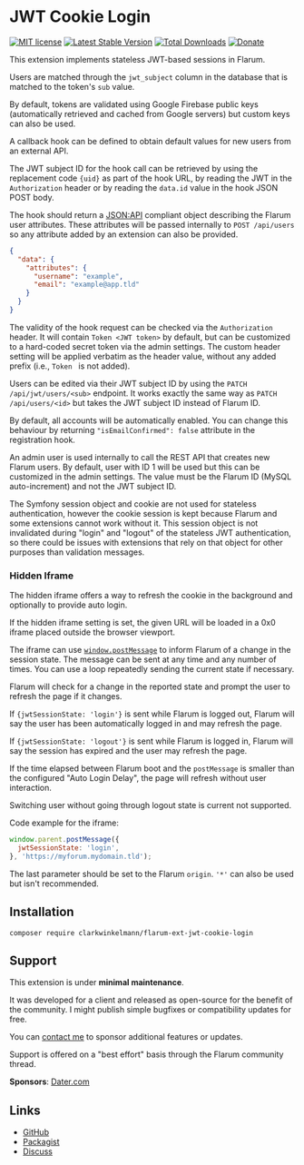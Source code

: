 # JWT Cookie Login

[![MIT license](https://img.shields.io/badge/license-MIT-blue.svg)](https://github.com/clarkwinkelmann/flarum-ext-jwt-cookie-login/blob/master/LICENSE.md) [![Latest Stable Version](https://img.shields.io/packagist/v/clarkwinkelmann/flarum-ext-jwt-cookie-login.svg)](https://packagist.org/packages/clarkwinkelmann/flarum-ext-jwt-cookie-login) [![Total Downloads](https://img.shields.io/packagist/dt/clarkwinkelmann/flarum-ext-jwt-cookie-login.svg)](https://packagist.org/packages/clarkwinkelmann/flarum-ext-jwt-cookie-login) [![Donate](https://img.shields.io/badge/paypal-donate-yellow.svg)](https://www.paypal.me/clarkwinkelmann)

This extension implements stateless JWT-based sessions in Flarum.

Users are matched through the `jwt_subject` column in the database that is matched to the token's `sub` value.

By default, tokens are validated using Google Firebase public keys (automatically retrieved and cached from Google servers) but custom keys can also be used.

A callback hook can be defined to obtain default values for new users from an external API.

The JWT subject ID for the hook call can be retrieved by using the replacement code `{uid}` as part of the hook URL, by reading the JWT in the `Authorization` header or by reading the `data.id` value in the hook JSON POST body.

The hook should return a [JSON:API](https://jsonapi.org/) compliant object describing the Flarum user attributes.
These attributes will be passed internally to `POST /api/users` so any attribute added by an extension can also be provided.

```json
{
  "data": {
    "attributes": {
      "username": "example",
      "email": "example@app.tld"
    }
  }
}
```

The validity of the hook request can be checked via the `Authorization` header.
It will contain `Token <JWT token>` by default, but can be customized to a hard-coded secret token via the admin settings.
The custom header setting will be applied verbatim as the header value, without any added prefix (i.e., `Token ` is not added).

Users can be edited via their JWT subject ID by using the `PATCH /api/jwt/users/<sub>` endpoint.
It works exactly the same way as `PATCH /api/users/<id>` but takes the JWT subject ID instead of Flarum ID.

By default, all accounts will be automatically enabled.
You can change this behaviour by returning `"isEmailConfirmed": false` attribute in the registration hook.

An admin user is used internally to call the REST API that creates new Flarum users.
By default, user with ID 1 will be used but this can be customized in the admin settings.
The value must be the Flarum ID (MySQL auto-increment) and not the JWT subject ID.

The Symfony session object and cookie are not used for stateless authentication, however the cookie session is kept because Flarum and some extensions cannot work without it.
This session object is not invalidated during "login" and "logout" of the stateless JWT authentication, so there could be issues with extensions that rely on that object for other purposes than validation messages.

### Hidden Iframe

The hidden iframe offers a way to refresh the cookie in the background and optionally to provide auto login.

If the hidden iframe setting is set, the given URL will be loaded in a 0x0 iframe placed outside the browser viewport.

The iframe can use [`window.postMessage`](https://developer.mozilla.org/en-US/docs/Web/API/Window/postMessage) to inform Flarum of a change in the session state.
The message can be sent at any time and any number of times.
You can use a loop repeatedly sending the current state if necessary.

Flarum will check for a change in the reported state and prompt the user to refresh the page if it changes.

If `{jwtSessionState: 'login'}` is sent while Flarum is logged out, Flarum will say the user has been automatically logged in and may refresh the page.

If `{jwtSessionState: 'logout'}` is sent while Flarum is logged in, Flarum will say the session has expired and the user may refresh the page.

If the time elapsed between Flarum boot and the `postMessage` is smaller than the configured "Auto Login Delay", the page will refresh without user interaction.

Switching user without going through logout state is current not supported.

Code example for the iframe:

```js
window.parent.postMessage({
  jwtSessionState: 'login',
}, 'https://myforum.mydomain.tld');
```

The last parameter should be set to the Flarum `origin`.
`'*'` can also be used but isn't recommended.

## Installation

    composer require clarkwinkelmann/flarum-ext-jwt-cookie-login

## Support

This extension is under **minimal maintenance**.

It was developed for a client and released as open-source for the benefit of the community.
I might publish simple bugfixes or compatibility updates for free.

You can [contact me](https://clarkwinkelmann.com/flarum) to sponsor additional features or updates.

Support is offered on a "best effort" basis through the Flarum community thread.

**Sponsors**: [Dater.com](https://dater.com/)

## Links

- [GitHub](https://github.com/clarkwinkelmann/flarum-ext-jwt-cookie-login)
- [Packagist](https://packagist.org/packages/clarkwinkelmann/flarum-ext-jwt-cookie-login)
- [Discuss](https://discuss.flarum.org/d/30632)
